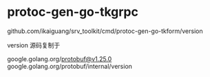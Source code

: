 # protoc-gen-go-tkgrpc

github.com/ikaiguang/srv_toolkit/cmd/protoc-gen-go-tkform/version

version 源码复制于

google.golang.org/protobuf@v1.25.0
google.golang.org/protobuf/internal/version